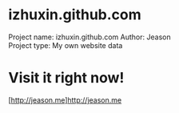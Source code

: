 # izhuxin.github.com

Project name:	izhuxin.github.com 
Author:	Jeason  
Project type:	My own website data


# Visit it right now!
[http://jeason.me]http://jeason.me